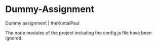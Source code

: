 # Dummy-Assignment
Dummy assignment | theKuntalPaul

The node modules of the project including the config.js file have been ignored.
